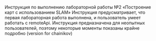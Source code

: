 Инструкция по выполнению лабораторной работы №2
«Построение карт с использованием SLAM»
Инструкция предусматривает, что первая лабораторная работа выполнена, и пользователь умеет работать с remoteApi.
Инструкция предназначена для неопытных пользователей, поэтому некоторые моменты показаны крайне подробно (version for chainikov)
